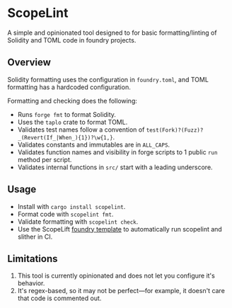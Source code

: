 # ScopeLint

A simple and opinionated tool designed to for basic formatting/linting of Solidity and TOML code in foundry projects.

## Overview

Solidity formatting uses the configuration in `foundry.toml`, and TOML formatting has a hardcoded configuration.

Formatting and checking does the following:

- Runs `forge fmt` to format Solidity.
- Uses the `taplo` crate to format TOML.
- Validates test names follow a convention of `test(Fork)?(Fuzz)?_(Revert(If_|When_){1})?\w{1,}`.
- Validates constants and immutables are in `ALL_CAPS`.
- Validates function names and visibility in forge scripts to 1 public `run` method per script.
- Validates internal functions in `src/` start with a leading underscore.

## Usage

- Install with `cargo install scopelint`.
- Format code with `scopelint fmt`.
- Validate formatting with `scopelint check`.
- Use the ScopeLift [foundry template](https://github.com/ScopeLift/foundry-template/) to automatically run scopelint and slither in CI.

## Limitations

1. This tool is currently opinionated and does not let you configure it's behavior.
2. It's regex-based, so it may not be perfect&mdash;for example, it doesn't care that code is commented out.
